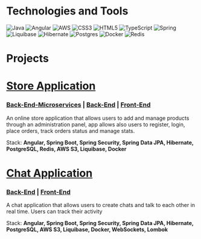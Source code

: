 # Technologies and Tools

![Java](https://img.shields.io/badge/java-%23ED8B00.svg?style=for-the-badge&logo=openjdk&logoColor=white) 
![Angular](https://img.shields.io/badge/angular-%23DD0031.svg?style=for-the-badge&logo=angular&logoColor=white) 
![AWS](https://img.shields.io/badge/AWS_S3-%23FF9900.svg?style=for-the-badge&logo=amazon-aws&logoColor=white) 
![CSS3](https://img.shields.io/badge/css3-%231572B6.svg?style=for-the-badge&logo=css3&logoColor=white) 
![HTML5](https://img.shields.io/badge/html5-%23E34F26.svg?style=for-the-badge&logo=html5&logoColor=white) 
![TypeScript](https://img.shields.io/badge/typescript-%23007ACC.svg?style=for-the-badge&logo=typescript&logoColor=white)
![Spring](https://img.shields.io/badge/spring-%236DB33F.svg?style=for-the-badge&logo=spring&logoColor=white) 
![Liquibase](https://img.shields.io/badge/liquibase-%230db7ed.svg?style=for-the-badge&logo=liquibase&logoColor=white)
![Hibernate](https://img.shields.io/badge/Hibernate-59666C?style=for-the-badge&logo=Hibernate&logoColor=white) 
![Postgres](https://img.shields.io/badge/postgres-%23316192.svg?style=for-the-badge&logo=postgresql&logoColor=white)
![Docker](https://img.shields.io/badge/docker-%230db7ed.svg?style=for-the-badge&logo=docker&logoColor=white)
![Redis](https://img.shields.io/badge/Redis-%be1e2d.svg?style=for-the-badge&logo=redis&logoColor=white)

# Projects
# [Store Application](https://github.com/uzytkownik/example-repo)
### [Back-End-Microservices](docs/CONTRIBUTING.md) | [Back-End](docs/CONTRIBUTING.md) | [Front-End](docs/CONTRIBUTING.md)

An online store application that allows users to add and manage products through an administration panel, app allows also users to register, login, place orders, track orders status and manage stats.

Stack: **Angular, Spring Boot, Spring Security, Spring Data JPA, Hibernate, PostgreSQL, Redis, AWS S3, Liquibase, Docker**

# [Chat Application](docs/CONTRIBUTING.md)
### [Back-End](docs/CONTRIBUTING.md) | [Front-End](docs/CONTRIBUTING.md)

A chat application that allows users to create chats and talk to each other in real time. Users can track their activity

Stack: **Angular, Spring Boot, Spring Security, Spring Data JPA, Hibernate, PostgreSQL, AWS S3, Liquibase, Docker, WebSockets, Lombok**

